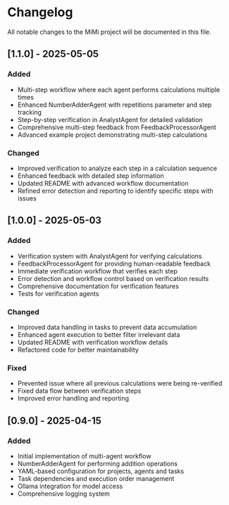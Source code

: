 # Changelog

All notable changes to the MiMi project will be documented in this file.

## [1.1.0] - 2025-05-05

### Added
- Multi-step workflow where each agent performs calculations multiple times
- Enhanced NumberAdderAgent with repetitions parameter and step tracking
- Step-by-step verification in AnalystAgent for detailed validation
- Comprehensive multi-step feedback from FeedbackProcessorAgent
- Advanced example project demonstrating multi-step calculations

### Changed
- Improved verification to analyze each step in a calculation sequence
- Enhanced feedback with detailed step information
- Updated README with advanced workflow documentation
- Refined error detection and reporting to identify specific steps with issues

## [1.0.0] - 2025-05-03

### Added
- Verification system with AnalystAgent for verifying calculations
- FeedbackProcessorAgent for providing human-readable feedback
- Immediate verification workflow that verifies each step
- Error detection and workflow control based on verification results
- Comprehensive documentation for verification features
- Tests for verification agents

### Changed
- Improved data handling in tasks to prevent data accumulation
- Enhanced agent execution to better filter irrelevant data
- Updated README with verification workflow details
- Refactored code for better maintainability

### Fixed
- Prevented issue where all previous calculations were being re-verified
- Fixed data flow between verification steps
- Improved error handling and reporting

## [0.9.0] - 2025-04-15

### Added
- Initial implementation of multi-agent workflow
- NumberAdderAgent for performing addition operations
- YAML-based configuration for projects, agents and tasks
- Task dependencies and execution order management
- Ollama integration for model access
- Comprehensive logging system 